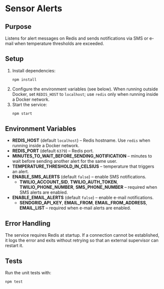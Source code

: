 # Sensor Alerts

## Purpose
Listens for alert messages on Redis and sends notifications via SMS or e-mail when temperature thresholds are exceeded.

## Setup
1. Install dependencies:
   ```bash
   npm install
   ```
2. Configure the environment variables (see below). When running outside Docker, set `REDIS_HOST` to `localhost`; use `redis` only when running inside a Docker network.
3. Start the service:
   ```bash
   npm start
   ```

## Environment Variables
- **REDIS_HOST** (default `localhost`) – Redis hostname. Use `redis` when running inside a Docker network.
- **REDIS_PORT** (default `6379`) – Redis port.
- **MINUTES_TO_WAIT_BEFORE_SENDING_NOTIFICATION** – minutes to wait before sending another alert for the same user.
- **TEMPERATURE_THRESHOLD_IN_CELSIUS** – temperature that triggers an alert.
- **ENABLE_SMS_ALERTS** (default `false`) – enable SMS notifications.
  - **TWILIO_ACCOUNT_SID**, **TWILIO_AUTH_TOKEN**, **TWILIO_PHONE_NUMBER**, **SMS_PHONE_NUMBER** – required when SMS alerts are enabled.
- **ENABLE_EMAIL_ALERTS** (default `false`) – enable e-mail notifications.
  - **SENDGRID_API_KEY**, **EMAIL_FROM**, **EMAIL_FROM_ADDRESS**, **EMAIL_LIST** – required when e-mail alerts are enabled.

## Error Handling
The service requires Redis at startup. If a connection cannot be established, it logs the error and exits without retrying so that an external supervisor can restart it.

## Tests
Run the unit tests with:
```bash
npm test
```
